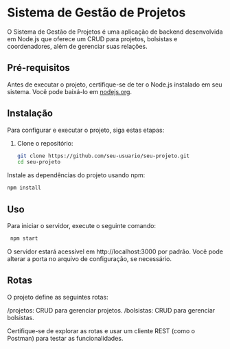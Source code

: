 # Sistema de Gestão de Projetos

O Sistema de Gestão de Projetos é uma aplicação de backend desenvolvida em Node.js que oferece um CRUD para projetos, bolsistas e coordenadores, além de gerenciar suas relações.

## Pré-requisitos

Antes de executar o projeto, certifique-se de ter o Node.js instalado em seu sistema. Você pode baixá-lo em [nodejs.org](https://nodejs.org/).

## Instalação

Para configurar e executar o projeto, siga estas etapas:

1. Clone o repositório:

   ```bash
   git clone https://github.com/seu-usuario/seu-projeto.git
   cd seu-projeto

Instale as dependências do projeto usando npm:

   ```bash
   npm install
   ```
  
## Uso
Para iniciar o servidor, execute o seguinte comando:

```bash
 npm start
```
O servidor estará acessível em http://localhost:3000 por padrão. Você pode alterar a porta no arquivo de configuração, se necessário.

## Rotas
O projeto define as seguintes rotas:

/projetos: CRUD para gerenciar projetos.
/bolsistas: CRUD para gerenciar bolsistas.




Certifique-se de explorar as rotas e usar um cliente REST (como o Postman) para testar as funcionalidades.
